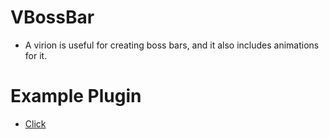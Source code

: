 # VBossBar
- A virion is useful for creating boss bars, and it also includes animations for it.

# Example Plugin
- [Click](https://github.com/VennDev/VTestBossBar)
